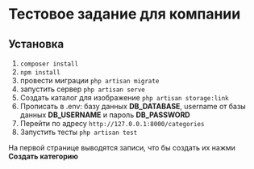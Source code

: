 # Тестовое задание для компании

## Установка
1. `composer install`
2. `npm install`
3. провести миграции `php artisan migrate`
4. запустить сервер `php artisan serve`
5. Создать каталог для изображение `php artisan storage:link`
6. Прописать в .env: базу данных **DB_DATABASE**, username от базы данных **DB_USERNAME** и пароль **DB_PASSWORD**
5. Перейти по адресу `http://127.0.0.1:8000/categories`
6. Запустить тесты `php artisan test`

На первой странице выводятся записи, что бы создать их нажми **Создать категорию**
